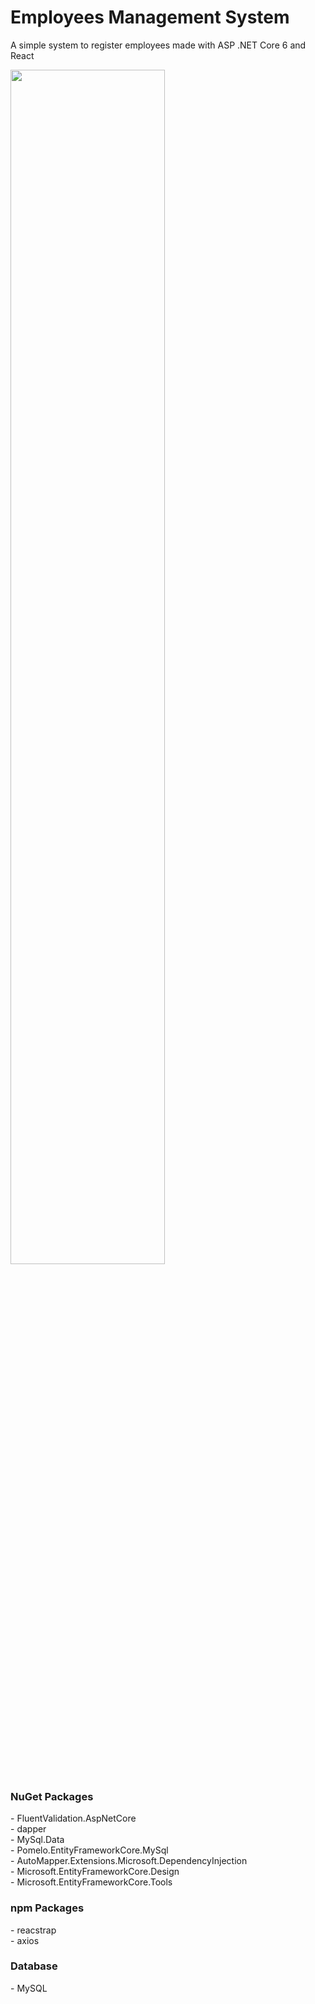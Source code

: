 # Employees Management System 
A simple system to register employees made with ASP .NET Core 6 and React

<img src="https://github.com/JGMelon22/EmployeesManagementSystem/assets/73988556/cf95e844-9988-41ab-8168-c71dde5aa346" width="70%">

<h3>NuGet Packages</h3>
- FluentValidation.AspNetCore</br>
- dapper</br>
- MySql.Data</br>
- Pomelo.EntityFrameworkCore.MySql</br>
- AutoMapper.Extensions.Microsoft.DependencyInjection</br>
- Microsoft.EntityFrameworkCore.Design</br>
- Microsoft.EntityFrameworkCore.Tools

<h3>npm Packages</h3>
- reacstrap</br>
- axios

<h3>Database</h3>
- MySQL
